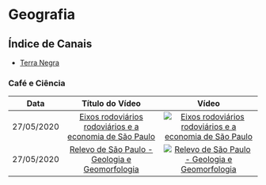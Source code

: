 # Geografia

## Índice de Canais

* [Terra Negra](#Terra-Negra)

### Café e Ciência

| Data | Título do Vídeo                                                                                      | Vídeo |
| -------|:----------------------------------------------------------------------------------------------------:|:-----:|
| 27/05/2020 | [Eixos rodoviários rodoviários e a economia de São Paulo](https://www.youtube.com/watch?v=kP_jslMkt3g) | [![Eixos rodoviários rodoviários e a economia de São Paulo](https://img.youtube.com/vi/kP_jslMkt3g/mqdefault.jpg)](http://www.youtube.com/watch?v=kP_jslMkt3g)|
| 27/05/2020 | [Relevo de São Paulo - Geologia e Geomorfologia](https://www.youtube.com/watch?v=GLZAhzEMXZI) | [![Relevo de São Paulo - Geologia e Geomorfologia](https://img.youtube.com/vi/GLZAhzEMXZI/mqdefault.jpg)](http://www.youtube.com/watch?v=GLZAhzEMXZI)|
